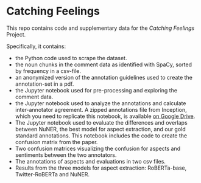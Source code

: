 # Catching Feelings
This repo contains code and supplementary data for the _Catching Feelings_ Project.

Specifically, it contains:

  - the Python code used to scrape the dataset.
  - the noun chunks in the comment data as identified with SpaCy, sorted by frequency in a csv-file.
  - an anonymized version of the annotation guidelines used to create the annotation-set in a pdf.
  - the Jupyter notebook used for pre-processing and exploring the comment data.
  - the Jupyter notebook used to analyze the annotations and calculate inter-annotator agreement. A zipped annotations file from Inception, which you need to replicate this notebook, is available [on Google Drive](https://drive.google.com/file/d/1KBzhly5fSLNOvyPsUbeC4DX2Z1D27Vse/view?usp=sharing).
  - The Jupyter notebook used to evaluate the differences and overlaps between NuNER, the best model for aspect extraction, and our gold standard annotations. This notebook includes the code to create the confusion matrix from the paper.
  - Two confusion matrices visualizing the confusion for aspects and sentiments between the two annotators.
  - The annotations of aspects and evaluations in two csv files.
  - Results from the three models for aspect extraction: RoBERTa-base, Twitter-RoBERTa and NuNER.
